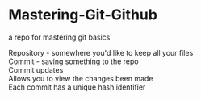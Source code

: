 # Mastering-Git-Github
a repo for mastering git basics


Repository - somewhere you'd like to keep all your files </br>
Commit - saving something to the repo </br>
Commit updates </br>
Allows you to view the changes been made </br>
Each commit has a unique hash identifier</br>
